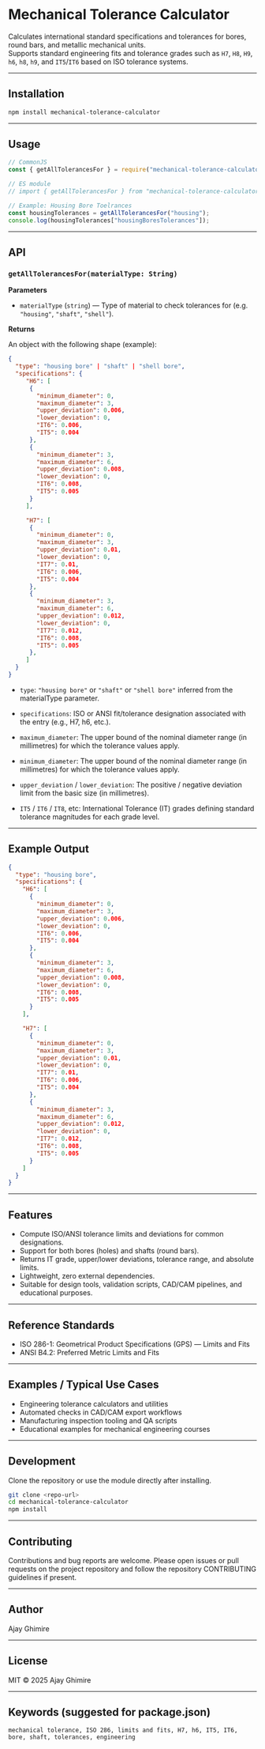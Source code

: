 # Mechanical Tolerance Calculator

Calculates international standard specifications and tolerances for bores, round bars, and metallic mechanical units.  
Supports standard engineering fits and tolerance grades such as `H7`, `H8`, `H9`, `h6`, `h8`, `h9`, and `IT5`/`IT6` based on ISO tolerance systems.

---

## Installation

```bash
npm install mechanical-tolerance-calculator
```

---

## Usage

```javascript
// CommonJS
const { getAllTolerancesFor } = require("mechanical-tolerance-calculator");

// ES module
// import { getAllTolerancesFor } from "mechanical-tolerance-calculator";

// Example: Housing Bore Toelrances
const housingTolerances = getAllTolerancesFor("housing");
console.log(housingTolerances["housingBoresTolerances"]);
```

---

## API

### `getAllTolerancesFor(materialType: String)`

**Parameters**

- `materialType` (`string`) — Type of material to check tolerances for (e.g. `"housing"`, `"shaft"`, `"shell"`).

**Returns**

An object with the following shape (example):

```json
{
  "type": "housing bore" | "shaft" | "shell bore",
  "specifications": {
     "H6": [
      {
        "minimum_diameter": 0,
        "maximum_diameter": 3,
        "upper_deviation": 0.006,
        "lower_deviation": 0,
        "IT6": 0.006,
        "IT5": 0.004
      },
      {
        "minimum_diameter": 3,
        "maximum_diameter": 6,
        "upper_deviation": 0.008,
        "lower_deviation": 0,
        "IT6": 0.008,
        "IT5": 0.005
      }
     ],

     "H7": [
      {
        "minimum_diameter": 0,
        "maximum_diameter": 3,
        "upper_deviation": 0.01,
        "lower_deviation": 0,
        "IT7": 0.01,
        "IT6": 0.006,
        "IT5": 0.004
      },
      {
        "minimum_diameter": 3,
        "maximum_diameter": 6,
        "upper_deviation": 0.012,
        "lower_deviation": 0,
        "IT7": 0.012,
        "IT6": 0.008,
        "IT5": 0.005
      },
     ]
  }
}
```

- `type`: `"housing bore"` or `"shaft"` or `"shell bore"` inferred from the materialType parameter.
- `specifications`: ISO or ANSI fit/tolerance designation associated with the entry (e.g., H7, h6, etc.).

- `maximum_diameter`: The upper bound of the nominal diameter range (in millimetres) for which the tolerance values apply.
- `minimum_diameter`: The upper bound of the nominal diameter range (in millimetres) for which the tolerance values apply.
- `upper_deviation` / `lower_deviation`: The positive / negative deviation limit from the basic size (in millimetres).
- `IT5` / `IT6` / `IT8`, etc: International Tolerance (IT) grades defining standard tolerance magnitudes for each grade level.

---

## Example Output

```json
{
  "type": "housing bore",
  "specifications": {
    "H6": [
      {
        "minimum_diameter": 0,
        "maximum_diameter": 3,
        "upper_deviation": 0.006,
        "lower_deviation": 0,
        "IT6": 0.006,
        "IT5": 0.004
      },
      {
        "minimum_diameter": 3,
        "maximum_diameter": 6,
        "upper_deviation": 0.008,
        "lower_deviation": 0,
        "IT6": 0.008,
        "IT5": 0.005
      }
    ],

    "H7": [
      {
        "minimum_diameter": 0,
        "maximum_diameter": 3,
        "upper_deviation": 0.01,
        "lower_deviation": 0,
        "IT7": 0.01,
        "IT6": 0.006,
        "IT5": 0.004
      },
      {
        "minimum_diameter": 3,
        "maximum_diameter": 6,
        "upper_deviation": 0.012,
        "lower_deviation": 0,
        "IT7": 0.012,
        "IT6": 0.008,
        "IT5": 0.005
      }
    ]
  }
}
```

---

## Features

- Compute ISO/ANSI tolerance limits and deviations for common designations.
- Support for both bores (holes) and shafts (round bars).
- Returns IT grade, upper/lower deviations, tolerance range, and absolute limits.
- Lightweight, zero external dependencies.
- Suitable for design tools, validation scripts, CAD/CAM pipelines, and educational purposes.

---

## Reference Standards

- ISO 286-1: Geometrical Product Specifications (GPS) — Limits and Fits
- ANSI B4.2: Preferred Metric Limits and Fits

---

## Examples / Typical Use Cases

- Engineering tolerance calculators and utilities
- Automated checks in CAD/CAM export workflows
- Manufacturing inspection tooling and QA scripts
- Educational examples for mechanical engineering courses

---

## Development

Clone the repository or use the module directly after installing.

```bash
git clone <repo-url>
cd mechanical-tolerance-calculator
npm install
```

---

## Contributing

Contributions and bug reports are welcome. Please open issues or pull requests on the project repository and follow the repository CONTRIBUTING guidelines if present.

---

## Author

Ajay Ghimire

---

## License

MIT © 2025 Ajay Ghimire

---

## Keywords (suggested for package.json)

```
mechanical tolerance, ISO 286, limits and fits, H7, h6, IT5, IT6, bore, shaft, tolerances, engineering
```
